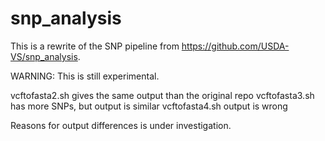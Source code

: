 # snp_analysis

This is a rewrite of the SNP pipeline from https://github.com/USDA-VS/snp_analysis.

WARNING: This is still experimental.

vcftofasta2.sh gives the same output than the original repo
vcftofasta3.sh has more SNPs, but output is similar
vcftofasta4.sh output is wrong

Reasons for output differences is under investigation.
